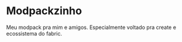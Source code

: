 # Modpackzinho

Meu modpack pra mim e amigos. Especialmente voltado pra create e ecossistema do
fabric.
